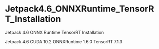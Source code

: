 # Jetpack4.6_ONNXRuntime_TensorRT_Installation
Jetpack 4.6 ONNX Runtime TensorRT Installation 
 
Jetpack 4.6 
CUDA 10.2 
ONNXRuntime 1.6.0 
TensorRT 7.1.3 
